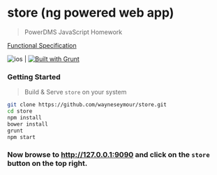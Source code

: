 # store (ng powered web app)
> PowerDMS JavaScript Homework  

[Functional Specification](http://homework.powerdms.com/)  

![ios](https://cocoapod-badges.herokuapp.com/v/store/0.0.0/badge.png) |
[![Built with Grunt](https://cdn.gruntjs.com/builtwith.png)](http://gruntjs.com/)   

### Getting Started  
> Build & Serve `store` on your system  

```sh
git clone https://github.com/wayneseymour/store.git
cd store
npm install
bower install
grunt
npm start
``` 

### Now browse to http://127.0.0.1:9090 and click on the `store` button on the top right.